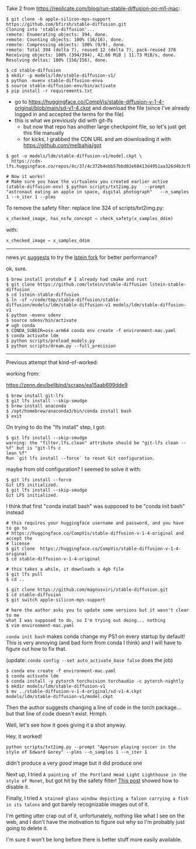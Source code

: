 Take 2 from https://replicate.com/blog/run-stable-diffusion-on-m1-mac:

```
$ git clone -b apple-silicon-mps-support https://github.com/bfirsh/stable-diffusion.git
Cloning into 'stable-diffusion'...
remote: Enumerating objects: 394, done.
remote: Counting objects: 100% (16/16), done.
remote: Compressing objects: 100% (9/9), done.
remote: Total 394 (delta 7), reused 12 (delta 7), pack-reused 378
Receiving objects: 100% (394/394), 42.66 MiB | 11.73 MiB/s, done.
Resolving deltas: 100% (156/156), done.

$ cd stable-diffusion
$ mkdir -p models/ldm/stable-diffusion-v1/
$ python -mvenv stable-diffusion-enva
$ source stable-diffusion-env/bin/activate
$ pip install -r requirements.txt
```

- go to https://huggingface.co/CompVis/stable-diffusion-v-1-4-original/blob/main/sd-v1-4.ckpt and download the file (since I've already logged in and accepted the terms for the file)
- this is what we previously did with git-lfs
  - but now that repo has another large checkpoint file, so let's just get this file manually
  - for kicks, I grabbed the CDN URL and am downloading it with https://github.com/melbahja/got

```
$ got -o models/ldm/stable-diffusion-v1/model.ckpt \
  https://cdn-lfs.huggingface.co/repos/4c/37/4c372b4ebb57bbd02e68413d4951aa326d4b3cfb6e62db989e529c6d4b26fb21/fe4efff1e174c627256e44ec2991ba279b3816e364b49f9be2abc0b3ff3f8556

# Now it works! 
# Make sure you have the virtualenv you created earlier active
(stable-diffusion-env) $ python scripts/txt2img.py   --prompt "astronaut eating an apple in space, digital photograph"   --n_samples 1 --n_iter 1 --plms
```

To remove the safety filter: replace line 324 of scripts/txt2img.py:

```python
x_checked_image, has_nsfw_concept = check_safety(x_samples_ddim)
```

with:

```python
x_checked_image = x_samples_ddim
```

----------
news.yc [suggests](https://news.ycombinator.com/item?id=32680293) to try the [lstein fork](https://github.com/lstein/stable-diffusion/blob/main/README-Mac-MPS.md) for better performance?

ok, sure.

```
$ brew install protobuf # I already had cmake and rust
$ git clone https://github.com/lstein/stable-diffusion lstein-stable-diffusion
$ cd lstein-stable-diffusion
$ ln -sf ~/code/tmp/stable-diffusion/stable-diffusion/models/ldm/stable-diffusion-v1 models/ldm/stable-diffusion-v1
$ python -mvenv sdenv
$ source sdenv/bin/activate
# ugh conda
$ CONDA_SUBDIR=osx-arm64 conda env create -f environment-mac.yaml
$ conda activate ldm
$ python scripts/preload_models.py
$ python scripts/dream.py --full_precision
```


------

Previous attempt that kind-of-worked:

working from:

https://zenn.dev/bellbind/scraps/ea15aab699dde9

```
$ brew install git-lfs
$ git lfs install --skip-smudge
$ brew install anaconda
$ /opt/homebrew/anaconda3/bin/conda install bash
$ exit
```

On trying to do the "lfs install" step, I got:

```
$ git lfs install --skip-smudge
warning: the "filter.lfs.clean" attribute should be "git-lfs clean -- %f" but is "git-lfs c
lean %f"
Run `git lfs install --force` to reset Git configuration.
```

maybe from old configuration? I seemed to solve it with:

```
$ git lfs install --force
Git LFS initialized.
$ git lfs install --skip-smudge
Git LFS initialized.
```

I think that first "conda install bash" was supposed to be "conda init bash" instead

```
# this requires your huggingface username and password, and you have to go to
# https://huggingface.co/CompVis/stable-diffusion-v-1-4-original and accept the
# license
$ git clone  https://huggingface.co/CompVis/stable-diffusion-v-1-4-original
$ cd stable-diffusion-v-1-4-original

# this takes a while, it downloads a 4gb file
$ git lfs pull
$ cd ..

$ git clone https://github.com/magnusviri/stable-diffusion.git
$ cd stable-diffusion
$ git switch apple-silicon-mps-support

# here the author asks you to update some versions but it wasn't clear to me
what I was supposed to do, so I'm trying out doing... nothing
$ vim environment-mac.yaml
```

`conda init bash` makes conda change my PS1 on every startup by default! This is very annoying (and bad form from conda I think) and I will have to figure out how to fix that.

(update: `conda config --set auto_activate_base false` does the job)

```
$ conda env create -f environment-mac.yaml
$ conda activate ldm
$ conda install -y pytorch torchvision torchaudio -c pytorch-nightly
$ mkdir models/ldm/stable-diffusion-v1
$ mv ../stable-diffusion-v-1-4-original/sd-v1-4.ckpt models/ldm/stable-diffusion-v1/model.ckpt
```

Then the author suggests changing a line of code in the torch package... but that line of code doesn't exist. Hrmph.

Well, let's see how it goes giving it a shot anyway.

Hey, it worked!

```
python scripts/txt2img.py --prompt "Aperson playing soccer in the style of Edward Gorey" --plms --n_samples 1 --n_iter 1
```

didn't produce a very _good_ image but it did produce one

Next up, I tried `A painting of the Portland Head Light Lighthouse in the style of Monet`, but got hit by the safety filter! [This post](https://www.reddit.com/r/StableDiffusion/comments/wv2nw0/tutorial_how_to_remove_the_safety_filter_in_5/) showed how to disable it.

Finally, I tried `A stained glass window depicting a falcon carrying a fish in its talons` and got barely recognizable images out of it.

I'm getting utter crap out of it, unfortunately, nothing like what I see on the web, and I don't have the motivation to figure out why so I'm probably just going to delete it.

I'm sure it won't be long before there is better stuff more easily available.
